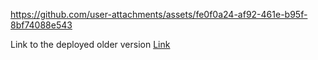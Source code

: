 

https://github.com/user-attachments/assets/fe0f0a24-af92-461e-b95f-8bf74088e543

Link to the deployed older version
<a href="http://codeial.live/">Link</a>

